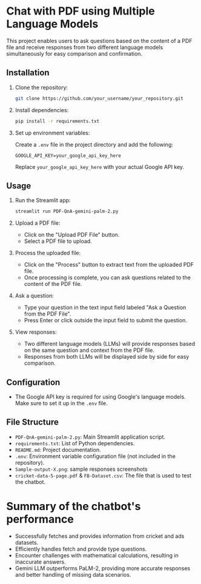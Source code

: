 # Chat with PDF using Multiple Language Models

This project enables users to ask questions based on the content of a PDF file and receive responses from two different language models simultaneously for easy comparison and confirmation.

## Installation

1. Clone the repository:

    ```bash
    git clone https://github.com/your_username/your_repository.git
    ```

2. Install dependencies:

    ```bash
    pip install -r requirements.txt
    ```

3. Set up environment variables:

    Create a `.env` file in the project directory and add the following:

    ```plaintext
    GOOGLE_API_KEY=your_google_api_key_here
    ```

    Replace `your_google_api_key_here` with your actual Google API key.

## Usage

1. Run the Streamlit app:

    ```bash
    streamlit run PDF-QnA-gemini-palm-2.py
    ```

2. Upload a PDF file:

    - Click on the "Upload PDF File" button.
    - Select a PDF file to upload.

3. Process the uploaded file:

    - Click on the "Process" button to extract text from the uploaded PDF file.
    - Once processing is complete, you can ask questions related to the content of the PDF file.

4. Ask a question:

    - Type your question in the text input field labeled "Ask a Question from the PDF File".
    - Press Enter or click outside the input field to submit the question.

5. View responses:

    - Two different language models (LLMs) will provide responses based on the same question and context from the PDF file.
    - Responses from both LLMs will be displayed side by side for easy comparison.

## Configuration

- The Google API key is required for using Google's language models. Make sure to set it up in the `.env` file.

## File Structure

- `PDF-QnA-gemini-palm-2.py`: Main Streamlit application script.
- `requirements.txt`: List of Python dependencies.
- `README.md`: Project documentation.
- `.env`: Environment variable configuration file (not included in the repository).
- `Sample-output-X.png`: sample responses screenshots
- `cricket-data-5-page.pdf` & `FB-Dataset.csv`: The file that is used to test the chatbot.

# Summary of the chatbot's performance

- Successfully fetches and provides information from cricket and ads datasets.
- Efficiently handles fetch and provide type questions.
- Encounter challenges with mathematical calculations, resulting in inaccurate answers.
- Gemini LLM outperforms PaLM-2, providing more accurate responses and better handling of missing data scenarios.

